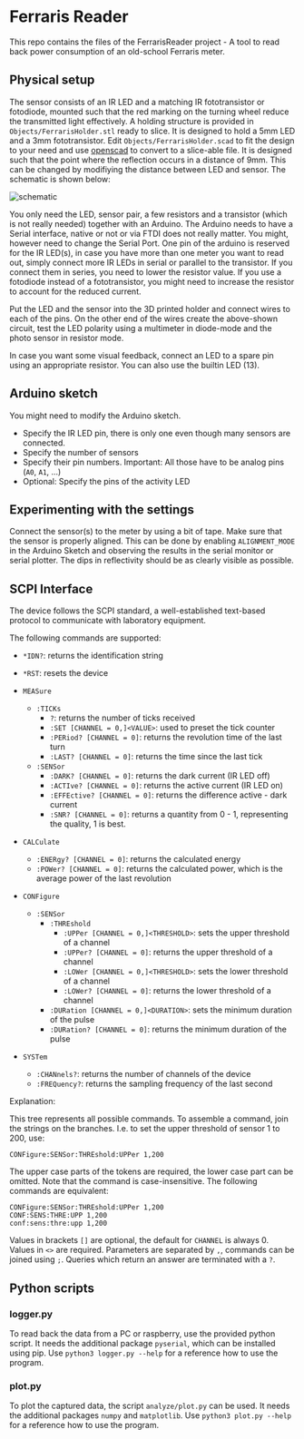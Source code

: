 # Ferraris Reader

This repo contains the files of the FerrarisReader project - A tool to read back power consumption of an old-school Ferraris meter.

## Physical setup

The sensor consists of an IR LED and a matching IR fototransistor or fotodiode, mounted such that the red marking on the turning wheel reduce the transmitted light effectively.
A holding structure is provided in `Objects/FerrarisHolder.stl` ready to slice.
It is designed to hold a 5mm LED and a 3mm fototransistor.
Edit `Objects/FerrarisHolder.scad` to fit the design to your need and use [openscad](https://openscad.org/) to convert to a slice-able file.
It is designed such that the point where the reflection occurs in a distance of 9mm. This can be changed by modifiying the distance between LED and sensor.
The schematic is shown below:

![schematic](doc/schematic.png)

You only need the LED, sensor pair, a few resistors and a transistor (which is not really needed) together with an Arduino.
The Arduino needs to have a Serial interface, native or not or via FTDI does not really matter. You might, however need to change the Serial Port.
One pin of the arduino is reserved for the IR LED(s), in case you have more than one meter you want to read out, simply connect more IR LEDs in serial or parallel to the transistor. If you connect them in series, you need to lower the resistor value.
If you use a fotodiode instead of a fototransistor, you might need to increase the resistor to account for the reduced current.

Put the LED and the sensor into the 3D printed holder and connect wires to each of the pins.
On the other end of the wires create the above-shown circuit, test the LED polarity using a multimeter in diode-mode and the photo sensor in resistor mode.

In case you want some visual feedback, connect an LED to a spare pin using an appropriate resistor.
You can also use the builtin LED (13).

## Arduino sketch

You might need to modify the Arduino sketch.

- Specify the IR LED pin, there is only one even though many sensors are connected.
- Specify the number of sensors
- Specify their pin numbers. Important: All those have to be analog pins (`A0`, `A1`, ...)
- Optional: Specify the pins of the activity LED

## Experimenting with the settings

Connect the sensor(s) to the meter by using a bit of tape. Make sure that the sensor is properly aligned.
This can be done by enabling `ALIGNMENT_MODE` in the Arduino Sketch and observing the results in the serial monitor or serial plotter.
The dips in reflectivity should be as clearly visible as possible.

## SCPI Interface

The device follows the SCPI standard, a well-established text-based protocol to communicate with laboratory equipment.

The following commands are supported:

- `*IDN?`: returns the identification string
- `*RST`: resets the device
- `MEASure`
  - `:TICKs`
    - `?`: returns the number of ticks received
    - `:SET [CHANNEL = 0,]<VALUE>`: used to preset the tick counter
    - `:PERiod? [CHANNEL = 0]`: returns the revolution time of the last turn
    - `:LAST? [CHANNEL = 0]`: returns the time since the last tick
  - `:SENSor`
    - `:DARK? [CHANNEL = 0]`: returns the dark current (IR LED off)
    - `:ACTIve? [CHANNEL = 0]`: returns the active current (IR LED on)
    - `:EFFEctive? [CHANNEL = 0]`: returns the difference active - dark current
    - `:SNR? [CHANNEL = 0]`: returns a quantity from 0 - 1, representing the quality, 1 is best.

- `CALCulate`
  - `:ENERgy? [CHANNEL = 0]`: returns the calculated energy
  - `:POWer? [CHANNEL = 0]`: returns the calculated power, which is the average power of the last revolution

- `CONFigure`
  - `:SENSor`
    - `:THREshold`
      - `:UPPer [CHANNEL = 0,]<THRESHOLD>`: sets the upper threshold of a channel
      - `:UPPer? [CHANNEL = 0]`: returns the upper threshold of a channel
      - `:LOWer [CHANNEL = 0,]<THRESHOLD>`: sets the lower threshold of a channel
      - `:LOWer? [CHANNEL = 0]`: returns the lower threshold of a channel
    - `:DURation [CHANNEL = 0,]<DURATION>`: sets the minimum duration of the pulse
    - `:DURation? [CHANNEL = 0]`: returns the minimum duration of the pulse

- `SYSTem`
  - `:CHANnels?`: returns the number of channels of the device
  - `:FREQuency?`: returns the sampling frequency of the last second

Explanation:

This tree represents all possible commands. To assemble a command, join the strings on the branches.
I.e. to set the upper threshold of sensor 1 to 200, use:

`CONFigure:SENSor:THREshold:UPPer 1,200`

The upper case parts of the tokens are required, the lower case part can be omitted.
Note that the command is case-insensitive.
The following commands are equivalent:

```SCPI
CONFigure:SENSor:THREshold:UPPer 1,200
CONF:SENS:THRE:UPP 1,200
conf:sens:thre:upp 1,200
```

Values in brackets `[]` are optional, the default for `CHANNEL` is always 0.
Values in `<>` are required. Parameters are separated by `,`, commands can be joined using `;`.
Queries which return an answer are terminated with a `?`.

## Python scripts

### logger.py

To read back the data from a PC or raspberry, use the provided python script.
It needs the additional package `pyserial`, which can be installed using pip.
Use `python3 logger.py --help` for a reference how to use the program.

### plot.py

To plot the captured data, the script `analyze/plot.py` can be used.
It needs the additional packages `numpy` and `matplotlib`.
Use `python3 plot.py --help` for a reference how to use the program.
